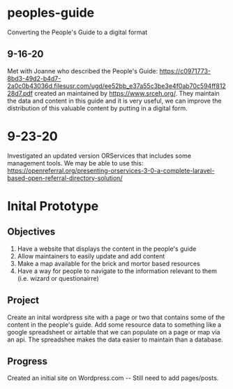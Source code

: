 # peoples-guide
Converting the People's Guide to a digital format

## 9-16-20

Met with Joanne who described the People's Guide: https://c0971773-8bd3-49d2-b4d7-2a0c0b43036d.filesusr.com/ugd/ee52bb_e37a55c3be3e4f0ab70c594ff81228d7.pdf created an maintained by https://www.srceh.org/.  They maintain the data and content in this guide and it is very useful, we can improve the distribution of this valuable content by putting in a digital form.

# 9-23-20
Investigated an updated version ORServices that includes some management tools.  We may be able to use this: https://openreferral.org/presenting-orservices-3-0-a-complete-laravel-based-open-referral-directory-solution/

# Inital Prototype

## Objectives
1. Have a website that displays the content in the people's guide
2. Allow maintainers to easily update and add content
3. Make a map available for the brick and mortor based resources
4. Have a way for people to navigate to the information relevant to them (i.e. wizard or questionairre)

## Project

Create an inital wordpress site with a page or two that contains some of the content in the people's guide.
Add some resource data to something like a google spreadsheet or airtable that we can populate on a page or map via an api.  The spreadshee makes the data easier to maintain than a database.

## Progress

Created an initial site on Wordpress.com -- Still need to add pages/posts.
